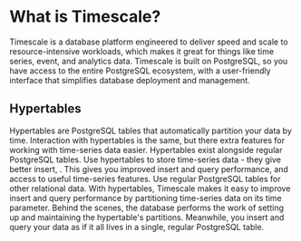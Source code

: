 # What is Timescale?

Timescale is a database platform engineered to deliver speed and scale to resource-intensive workloads, which makes it great for things like time series, event, and analytics data. Timescale is built on PostgreSQL, so you have access to the entire PostgreSQL ecosystem, with a user-friendly interface that simplifies database deployment and management.

## Hypertables
Hypertables are PostgreSQL tables that automatically partition your data by time. Interaction with hypertables is the same, but there extra features for working with time-series data easier.
Hypertables exist alongside regular PostgreSQL tables. Use hypertables to store time-series data - they give better insert, . This gives you improved insert and query performance, and access to useful time-series features. Use regular PostgreSQL tables for other relational data.
With hypertables, Timescale makes it easy to improve insert and query performance by partitioning time-series data on its time parameter. Behind the scenes, the database performs the work of setting up and maintaining the hypertable's partitions. Meanwhile, you insert and query your data as if it all lives in a single, regular PostgreSQL table.